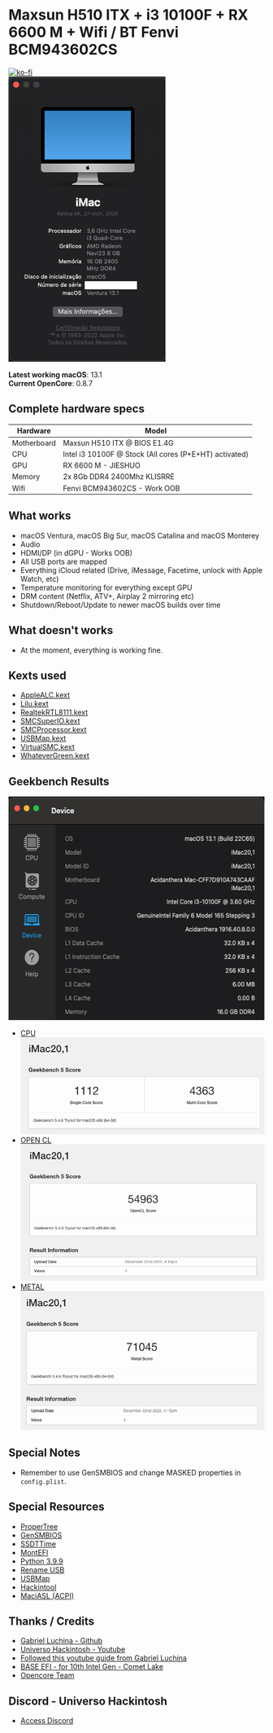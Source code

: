 # Maxsun H510 ITX + i3 10100F + RX 6600 M + Wifi / BT Fenvi BCM943602CS

[![ko-fi](https://ko-fi.com/img/githubbutton_sm.svg)](https://ko-fi.com/Z8Z0HZOAZ) <br/>
![about-13 3 1](https://github.com/Solvezera/EFI-DESKTOP-MAXSUN-510ITX-I3-10100F-RX6600M/blob/main/INFOS/About%20this%20mac1.png)

**Latest working macOS**: 13.1
<br>
**Current OpenCore**: 0.8.7

## Complete hardware specs
| Hardware | Model |
| --- | --- |
| Motherboard | Maxsun H510 ITX @ BIOS E1.4G |
| CPU | Intel i3 10100F @ Stock (All cores (P+E+HT) activated) |
| GPU | RX 6600 M - JIESHUO |
| Memory | 2x 8Gb DDR4 2400Mhz KLISRRE |
| Wifi | Fenvi BCM943602CS - Work OOB |

## What works
- macOS Ventura, macOS Big Sur, macOS Catalina and macOS Monterey
- Audio
- HDMI/DP (in dGPU - Works OOB)
- All USB ports are mapped
- Everything iCloud related (Drive, iMessage, Facetime, unlock with Apple Watch, etc)
- Temperature monitoring for everything except GPU
- DRM content (Netflix, ATV+, Airplay 2 mirroring etc)
- Shutdown/Reboot/Update to newer macOS builds over time

## What doesn't works
- At the moment, everything is working fine.

## Kexts used
- [AppleALC.kext](https://github.com/acidanthera/AppleALC/releases)
- [Lilu.kext](https://github.com/acidanthera/Lilu/releases)
- [RealtekRTL8111.kext](https://github.com/Mieze/RTL8111_driver_for_OS_X/releases)
- [SMCSuperIO.kext](https://github.com/acidanthera/VirtualSMC/releases)
- [SMCProcessor.kext](https://github.com/acidanthera/VirtualSMC/releases)
- [USBMap.kext](https://github.com/corpnewt/USBMap) 
- [VirtualSMC.kext](https://github.com/acidanthera/VirtualSMC/releases)
- [WhateverGreen.kext](https://github.com/acidanthera/WhateverGreen/releases)

## Geekbench Results
<p align="center">
  <img width="539" height="439" src="https://github.com/Solvezera/EFI-DESKTOP-MAXSUN-510ITX-I3-10100F-RX6600M/blob/main/GEEKBENCH/DEVICE.png">
</p>

- [CPU](https://browser.geekbench.com/v5/cpu/19455100)
![GEEKBENCH CPU](https://github.com/Solvezera/EFI-DESKTOP-MAXSUN-510ITX-I3-10100F-RX6600M/blob/main/GEEKBENCH/CPU%20Benchmark.png)
- [OPEN CL](https://browser.geekbench.com/v5/compute/6114680)
![GEEKBENCH OPEN CL](https://github.com/Solvezera/EFI-DESKTOP-MAXSUN-510ITX-I3-10100F-RX6600M/blob/main/GEEKBENCH/OPEN%20CL.png)
- [METAL](https://browser.geekbench.com/v5/compute/6114681)
![GEEKBENCH METAL](https://github.com/Solvezera/EFI-DESKTOP-MAXSUN-510ITX-I3-10100F-RX6600M/blob/main/GEEKBENCH/METAL.png)


## Special Notes
- Remember to use GenSMBIOS and change MASKED properties in `config.plist`.

## Special Resources
- [ProperTree](https://github.com/corpnewt/ProperTree)
- [GenSMBIOS](https://github.com/corpnewt/GenSMBIOS)
- [SSDTTime](https://github.com/corpnewt/SSDTTime)
- [MontEFI](https://github.com/corpnewt/MountEFI)
- [Python 3.9.9](https://www.python.org/downloads/release/python-399)
- [Rename USB](https://dortania.github.io/OpenCore-Post-Install/usb/system-preparation.html)
- [USBMap](https://github.com/corpnewt/USBMap)
- [Hackintool](https://github.com/benbaker76/Hackintool)
- [MaciASL (ACPI)](https://github.com/acidanthera/MaciASL)

## Thanks / Credits
- [Gabriel Luchina - Github](https://github.com/luchina-gabriel)
- [Universo Hackintosh - Youtube](https://www.youtube.com/@UniversoHackintosh)
- [Followed this youtube guide from Gabriel Luchina](https://www.youtube.com/watch?v=5FVxZDXr98o&t=15218s&ab_channel=GabrielLuchina-UniversoHackintosh)
- [BASE EFI - for 10th Intel Gen - Comet Lake](https://github.com/luchina-gabriel/BASE-EFI-INTEL-DESKTOP-10THGEN-COMET-LAKE)
- [Opencore Team](https://dortania.github.io/getting-started/)

## Discord - Universo Hackintosh
- [Access Discord](https://discord.universohackintosh.com.br)
